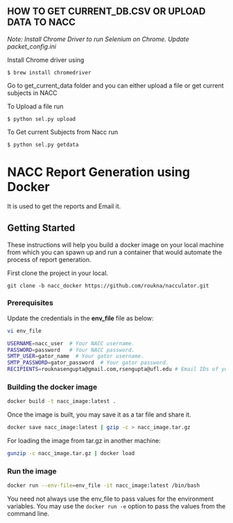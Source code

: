 HOW TO GET CURRENT_DB.CSV OR UPLOAD DATA TO NACC
------------------------------------------------

_Note: Install Chrome Driver to run Selenium on Chrome. Update packet_config.ini_

Install Chrome driver using

    $ brew install chromedriver
Go to get_current_data folder and you can either upload a file or get current subjects in NACC

To Upload a file run

    $ python sel.py upload
To Get current Subjects from Nacc run

    $ python sel.py getdata


# NACC Report Generation using Docker

It is used to get the reports and Email it. 

## Getting Started

These instructions will help you build a docker image on your local machine from which you can spawn up and run a container that would automate the process of report generation.

First clone the project in your local.

```
git clone -b nacc_docker https://github.com/roukna/nacculator.git
```

### Prerequisites

Update the credentials in the **env_file** file as below:
```bash
vi env_file
```
```bash
USERNAME=nacc_user  # Your NACC username.
PASSWORD=password   # Your NACC password.
SMTP_USER=gator_name  # Your gator username.
SMTP_PASSWORD=gator_password  # Your gator password.
RECIPIENTS=rouknasengupta@gmail.com,rsengupta@ufl.edu # Email IDs of your recipients.
```

### Building the docker image

```bash
docker build -t nacc_image:latest .
```
Once the image is built, you may save it as a tar file and share it.

```bash
docker save nacc_image:latest | gzip -c > nacc_image.tar.gz
```
For loading the image from tar.gz in another machine:

```bash
gunzip -c nacc_image.tar.gz | docker load
```

### Run the image
```bash
docker run --env-file=env_file -it nacc_image:latest /bin/bash
```
You need not always use the env_file to pass values for the environment variables. You may use the ``docker run -e`` option to pass the values from the command line.
